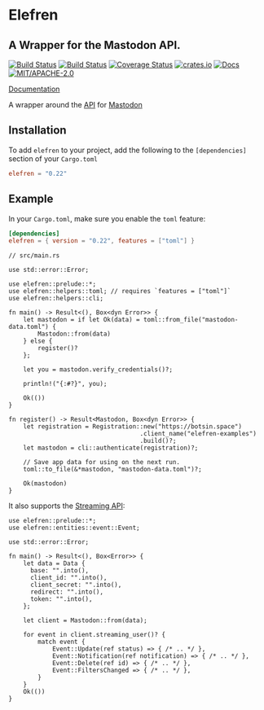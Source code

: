 # Elefren

## A Wrapper for the Mastodon API.

[![Build Status](https://travis-ci.org/pwoolcoc/elefren.svg?branch=master)](https://travis-ci.org/pwoolcoc/elefren)
[![Build Status](https://ci.appveyor.com/api/projects/status/qeigk3nmmps52wxv?svg=true)](https://ci.appveyor.com/project/pwoolcoc/elefren)
[![Coverage Status](https://coveralls.io/repos/github/pwoolcoc/elefren/badge.svg?branch=master&service=github)](https://coveralls.io/github/pwoolcoc/elefren?branch=master)
[![crates.io](https://img.shields.io/crates/v/elefren.svg)](https://crates.io/crates/elefren)
[![Docs](https://docs.rs/elefren/badge.svg)](https://docs.rs/elefren)
[![MIT/APACHE-2.0](https://img.shields.io/crates/l/elefren.svg)](https://crates.io/crates/elefren)

[Documentation](https://docs.rs/elefren/)

A wrapper around the [API](https://github.com/tootsuite/documentation/blob/master/docs/Using-the-API/API.md#tag) for [Mastodon](https://botsin.space/)

## Installation

To add `elefren` to your project, add the following to the
`[dependencies]` section of your `Cargo.toml`

```toml
elefren = "0.22"
```

## Example

In your `Cargo.toml`, make sure you enable the `toml` feature:

```toml
[dependencies]
elefren = { version = "0.22", features = ["toml"] }
```

```rust,no_run
// src/main.rs

use std::error::Error;

use elefren::prelude::*;
use elefren::helpers::toml; // requires `features = ["toml"]`
use elefren::helpers::cli;

fn main() -> Result<(), Box<dyn Error>> {
    let mastodon = if let Ok(data) = toml::from_file("mastodon-data.toml") {
        Mastodon::from(data)
    } else {
        register()?
    };

    let you = mastodon.verify_credentials()?;

    println!("{:#?}", you);

    Ok(())
}

fn register() -> Result<Mastodon, Box<dyn Error>> {
    let registration = Registration::new("https://botsin.space")
                                    .client_name("elefren-examples")
                                    .build()?;
    let mastodon = cli::authenticate(registration)?;

    // Save app data for using on the next run.
    toml::to_file(&*mastodon, "mastodon-data.toml")?;

    Ok(mastodon)
}
```

It also supports the [Streaming API](https://docs.joinmastodon.org/api/streaming):

```rust,no_run
use elefren::prelude::*;
use elefren::entities::event::Event;

use std::error::Error;

fn main() -> Result<(), Box<Error>> {
    let data = Data {
      base: "".into(),
      client_id: "".into(),
      client_secret: "".into(),
      redirect: "".into(),
      token: "".into(),
    };

    let client = Mastodon::from(data);

    for event in client.streaming_user()? {
        match event {
            Event::Update(ref status) => { /* .. */ },
            Event::Notification(ref notification) => { /* .. */ },
            Event::Delete(ref id) => { /* .. */ },
            Event::FiltersChanged => { /* .. */ },
        }
    }
    Ok(())
}
```
